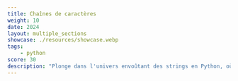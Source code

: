 ```yaml
---
title: Chaînes de caractères
weight: 10
date: 2024
layout: multiple_sections
showcase: ./resources/showcase.webp
tags:
    - python
score: 30
description: "Plonge dans l'univers envoûtant des strings en Python, où chaque lettre est une invitation à tisser des mots magiques et à créer des histoires infinies. 🧚‍♀️📜"
---
```

